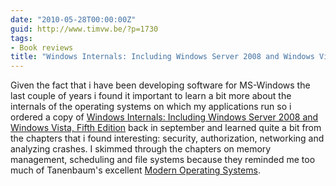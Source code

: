 ```yaml
---
date: "2010-05-28T00:00:00Z"
guid: http://www.timvw.be/?p=1730
tags:
- Book reviews
title: "Windows Internals: Including Windows Server 2008 and Windows Vista, Fifth Edition"
---
```

Given the fact that i have been developing software for MS-Windows the last couple of years i found it important to learn a bit more about the internals of the operating systems on which my applications run so i ordered a copy of [Windows Internals: Including Windows Server 2008 and Windows Vista, Fifth Edition](http://www.amazon.com/Windows%C2%AE-Internals-Including-Windows-PRO-Developer/dp/0735625301) back in september and learned quite a bit from the chapters that i found interesting: security, authorization, networking and analyzing crashes. I skimmed through the chapters on memory management, scheduling and file systems because they reminded me too much of Tanenbaum's excellent [Modern Operating Systems](http://www.amazon.com/Modern-Operating-Systems-Andrew-Tanenbaum/dp/0136006639/ref=dp_ob_title_bk).
